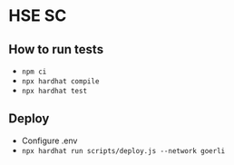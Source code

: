 # HSE SC

## How to run tests

- `npm ci`
- `npx hardhat compile`
- `npx hardhat test`

## Deploy
- Configure .env
- `npx hardhat run scripts/deploy.js --network goerli`
